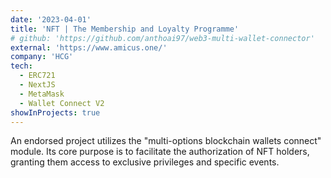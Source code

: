 ```yaml
---
date: '2023-04-01'
title: 'NFT | The Membership and Loyalty Programme'
# github: 'https://github.com/anthoai97/web3-multi-wallet-connector'
external: 'https://www.amicus.one/'
company: 'HCG'
tech:
  - ERC721
  - NextJS
  - MetaMask
  - Wallet Connect V2
showInProjects: true
---
```


An endorsed project utilizes the "multi-options blockchain wallets connect" module.
Its core purpose is to facilitate the authorization of NFT holders, granting them access to exclusive privileges and specific events.
